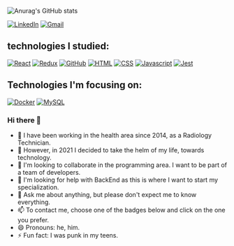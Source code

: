![Anurag's GitHub stats](https://github-readme-stats.vercel.app/api?username=Cristiano-Sales&count_private=true&show_icons=true&theme=radical&include_all_commits=true)

[![LinkedIn](https://img.shields.io/badge/LinkedIn-0077B5?style=for-the-badge&logo=linkedin&logoColor=white)](http://linkedin.com/in/cristianosales)
[![Gmail](https://img.shields.io/badge/Gmail-D14836?style=for-the-badge&logo=gmail&logoColor=white)](mailto:cristianosalesneves@gmail.com)

## technologies I studied:

[![React](https://img.shields.io/badge/React-20232A?style=for-the-badge&logo=react&logoColor=61DAFB)](https://pt-br.reactjs.org/docs/getting-started.html)
[![Redux](https://img.shields.io/badge/Redux-593D88?style=for-the-badge&logo=redux&logoColor=white)](https://redux.js.org/)
[![GitHub](https://img.shields.io/badge/GitHub-100000?style=for-the-badge&logo=github&logoColor=white)](https://github.com/Cristiano-Sales)
[![HTML](https://img.shields.io/badge/HTML5-E34F26?style=for-the-badge&logo=html5&logoColor=white)](https://www.w3schools.com/html/)
[![CSS](https://img.shields.io/badge/CSS3-1572B6?style=for-the-badge&logo=css3&logoColor=white)](https://www.w3schools.com/css/)
[![Javascript](https://img.shields.io/badge/JavaScript-323330?style=for-the-badge&logo=javascript&logoColor=F7DF1E)](https://www.w3schools.com/js/)
[![Jest](	https://img.shields.io/badge/Jest-C21325?style=for-the-badge&logo=jest&logoColor=white)](https://jestjs.io/pt-BR/docs/getting-started)

## Technologies I'm focusing on:

[![Docker](https://img.shields.io/badge/Docker-2CA5E0?style=for-the-badge&logo=docker&logoColor=white)](https://docs.docker.com/)
[![MySQL](https://img.shields.io/badge/MySQL-005C84?style=for-the-badge&logo=mysql&logoColor=white)](https://dev.mysql.com/doc/)

### Hi there 👋

- 🔭 I have been working in the health area since 2014, as a Radiology Technician.
- 🌱 However, in 2021 I decided to take the helm of my life, towards technology.
- 👯 I'm looking to collaborate in the programming area. I want to be part of a team of developers.
- 🤔 I'm looking for help with BackEnd as this is where I want to start my specialization.
- 💬 Ask me about anything, but please don't expect me to know everything.
- 📫 To contact me, choose one of the badges below and click on the one you prefer.
- 😄 Pronouns: he, him.
- ⚡ Fun fact: I was punk in my teens.
